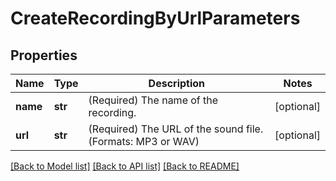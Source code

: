 # CreateRecordingByUrlParameters

## Properties
Name | Type | Description | Notes
------------ | ------------- | ------------- | -------------
**name** | **str** | (Required)  The name of the recording. | [optional] 
**url** | **str** | (Required)  The URL of the sound file. (Formats: MP3 or WAV) | [optional] 

[[Back to Model list]](../README.md#documentation-for-models) [[Back to API list]](../README.md#documentation-for-api-endpoints) [[Back to README]](../README.md)



